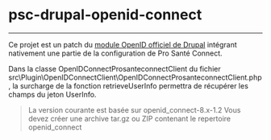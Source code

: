 # psc-drupal-openid-connect
---
Ce projet est un patch du [module OpenID officiel de Drupal](https://www.drupal.org/project/openid_connect) intégrant nativement une partie de la configuration de Pro Santé Connect.

Dans la classe OpenIDConnectProsanteconnectClient du fichier src\Plugin\OpenIDConnectClient\OpenIDConnectProsanteconnectClient.php, la surcharge de la fonction retrieveUserInfo permettra de récupérer les champs du jeton UserInfo.

> La version courante est basée sur openid_connect-8.x-1.2
> Vous devez créer une archive tar.gz ou ZIP contenant le repertoire openid_connect

